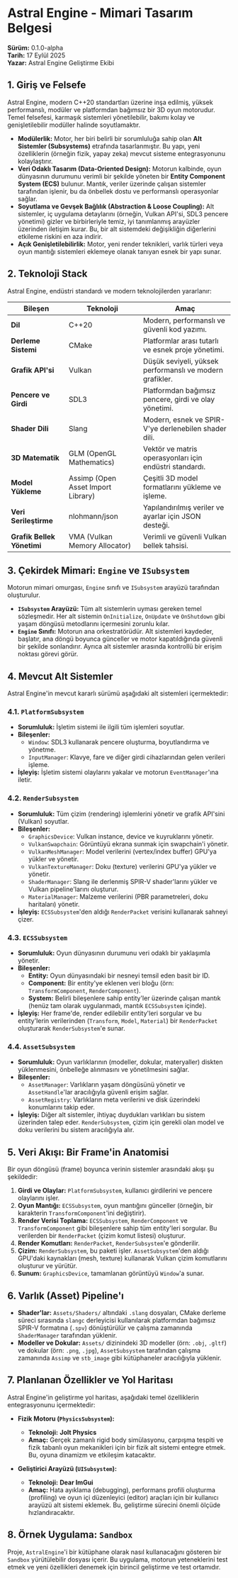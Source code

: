 # Astral Engine - Mimari Tasarım Belgesi

**Sürüm:** 0.1.0-alpha  
**Tarih:** 17 Eylül 2025  
**Yazar:** Astral Engine Geliştirme Ekibi

## 1. Giriş ve Felsefe

Astral Engine, modern C++20 standartları üzerine inşa edilmiş, yüksek performanslı, modüler ve platformdan bağımsız bir 3D oyun motorudur. Temel felsefesi, karmaşık sistemleri yönetilebilir, bakımı kolay ve genişletilebilir modüller halinde soyutlamaktır.

-   **Modülerlik:** Motor, her biri belirli bir sorumluluğa sahip olan **Alt Sistemler (Subsystems)** etrafında tasarlanmıştır. Bu yapı, yeni özelliklerin (örneğin fizik, yapay zeka) mevcut sisteme entegrasyonunu kolaylaştırır.
-   **Veri Odaklı Tasarım (Data-Oriented Design):** Motorun kalbinde, oyun dünyasının durumunu verimli bir şekilde yöneten bir **Entity Component System (ECS)** bulunur. Mantık, veriler üzerinde çalışan sistemler tarafından işlenir, bu da önbellek dostu ve performanslı operasyonlar sağlar.
-   **Soyutlama ve Gevşek Bağlılık (Abstraction & Loose Coupling):** Alt sistemler, iç uygulama detaylarını (örneğin, Vulkan API'si, SDL3 pencere yönetimi) gizler ve birbirleriyle temiz, iyi tanımlanmış arayüzler üzerinden iletişim kurar. Bu, bir alt sistemdeki değişikliğin diğerlerini etkileme riskini en aza indirir.
-   **Açık Genişletilebilirlik:** Motor, yeni render teknikleri, varlık türleri veya oyun mantığı sistemleri eklemeye olanak tanıyan esnek bir yapı sunar.

## 2. Teknoloji Stack

Astral Engine, endüstri standardı ve modern teknolojilerden yararlanır:

| Bileşen                  | Teknoloji                                       | Amaç                                                    |
| ------------------------- | ----------------------------------------------- | ------------------------------------------------------- |
| **Dil**                   | C++20                                           | Modern, performanslı ve güvenli kod yazımı.             |
| **Derleme Sistemi**       | CMake                                           | Platformlar arası tutarlı ve esnek proje yönetimi.      |
| **Grafik API'si**         | Vulkan                                          | Düşük seviyeli, yüksek performanslı ve modern grafikler. |
| **Pencere ve Girdi**      | SDL3                                            | Platformdan bağımsız pencere, girdi ve olay yönetimi.   |
| **Shader Dili**           | Slang                                           | Modern, esnek ve SPIR-V'ye derlenebilen shader dili.    |
| **3D Matematik**          | GLM (OpenGL Mathematics)                        | Vektör ve matris operasyonları için endüstri standardı.  |
| **Model Yükleme**         | Assimp (Open Asset Import Library)              | Çeşitli 3D model formatlarını yükleme ve işleme.        |
| **Veri Serileştirme**     | nlohmann/json                                   | Yapılandırılmış veriler ve ayarlar için JSON desteği.   |
| **Grafik Bellek Yönetimi**| VMA (Vulkan Memory Allocator)                   | Verimli ve güvenli Vulkan bellek tahsisi.               |

## 3. Çekirdek Mimari: `Engine` ve `ISubsystem`

Motorun mimari omurgası, `Engine` sınıfı ve `ISubsystem` arayüzü tarafından oluşturulur.

-   **`ISubsystem` Arayüzü:** Tüm alt sistemlerin uyması gereken temel sözleşmedir. Her alt sistemin `OnInitialize`, `OnUpdate` ve `OnShutdown` gibi yaşam döngüsü metodlarını içermesini zorunlu kılar.
-   **`Engine` Sınıfı:** Motorun ana orkestratörüdür. Alt sistemleri kaydeder, başlatır, ana döngü boyunca günceller ve motor kapatıldığında güvenli bir şekilde sonlandırır. Ayrıca alt sistemler arasında kontrollü bir erişim noktası görevi görür.

## 4. Mevcut Alt Sistemler

Astral Engine'in mevcut kararlı sürümü aşağıdaki alt sistemleri içermektedir:

### 4.1. `PlatformSubsystem`
-   **Sorumluluk:** İşletim sistemi ile ilgili tüm işlemleri soyutlar.
-   **Bileşenler:**
    -   `Window`: SDL3 kullanarak pencere oluşturma, boyutlandırma ve yönetme.
    -   `InputManager`: Klavye, fare ve diğer girdi cihazlarından gelen verileri işleme.
-   **İşleyiş:** İşletim sistemi olaylarını yakalar ve motorun `EventManager`'ına iletir.

### 4.2. `RenderSubsystem`
-   **Sorumluluk:** Tüm çizim (rendering) işlemlerini yönetir ve grafik API'sini (Vulkan) soyutlar.
-   **Bileşenler:**
    -   `GraphicsDevice`: Vulkan instance, device ve kuyruklarını yönetir.
    -   `VulkanSwapchain`: Görüntüyü ekrana sunmak için swapchain'i yönetir.
    -   `VulkanMeshManager`: Model verilerini (vertex/index buffer) GPU'ya yükler ve yönetir.
    -   `VulkanTextureManager`: Doku (texture) verilerini GPU'ya yükler ve yönetir.
    -   `ShaderManager`: Slang ile derlenmiş SPIR-V shader'larını yükler ve Vulkan pipeline'larını oluşturur.
    -   `MaterialManager`: Malzeme verilerini (PBR parametreleri, doku haritaları) yönetir.
-   **İşleyiş:** `ECSSubsystem`'den aldığı `RenderPacket` verisini kullanarak sahneyi çizer.

### 4.3. `ECSSubsystem`
-   **Sorumluluk:** Oyun dünyasının durumunu veri odaklı bir yaklaşımla yönetir.
-   **Bileşenler:**
    -   **Entity:** Oyun dünyasındaki bir nesneyi temsil eden basit bir ID.
    -   **Component:** Bir entity'ye eklenen veri bloğu (örn: `TransformComponent`, `RenderComponent`).
    -   **System:** Belirli bileşenlere sahip entity'ler üzerinde çalışan mantık (henüz tam olarak uygulanmadı, mantık `ECSSubsystem` içinde).
-   **İşleyiş:** Her frame'de, render edilebilir entity'leri sorgular ve bu entity'lerin verilerinden (`Transform`, `Model`, `Material`) bir `RenderPacket` oluşturarak `RenderSubsystem`'e sunar.

### 4.4. `AssetSubsystem`
-   **Sorumluluk:** Oyun varlıklarının (modeller, dokular, materyaller) diskten yüklenmesini, önbelleğe alınmasını ve yönetilmesini sağlar.
-   **Bileşenler:**
    -   `AssetManager`: Varlıkların yaşam döngüsünü yönetir ve `AssetHandle`'lar aracılığıyla güvenli erişim sağlar.
    -   `AssetRegistry`: Varlıkların meta verilerini ve disk üzerindeki konumlarını takip eder.
-   **İşleyiş:** Diğer alt sistemler, ihtiyaç duydukları varlıkları bu sistem üzerinden talep eder. `RenderSubsystem`, çizim için gerekli olan model ve doku verilerini bu sistem aracılığıyla alır.

## 5. Veri Akışı: Bir Frame'in Anatomisi

Bir oyun döngüsü (frame) boyunca verinin sistemler arasındaki akışı şu şekildedir:

1.  **Girdi ve Olaylar:** `PlatformSubsystem`, kullanıcı girdilerini ve pencere olaylarını işler.
2.  **Oyun Mantığı:** `ECSSubsystem`, oyun mantığını günceller (örneğin, bir karakterin `TransformComponent`'ini değiştirir).
3.  **Render Verisi Toplama:** `ECSSubsystem`, `RenderComponent` ve `TransformComponent` gibi bileşenlere sahip tüm entity'leri sorgular. Bu verilerden bir `RenderPacket` (çizim komut listesi) oluşturur.
4.  **Render Komutları:** `RenderPacket`, `RenderSubsystem`'e gönderilir.
5.  **Çizim:** `RenderSubsystem`, bu paketi işler. `AssetSubsystem`'den aldığı GPU'daki kaynakları (mesh, texture) kullanarak Vulkan çizim komutlarını oluşturur ve yürütür.
6.  **Sunum:** `GraphicsDevice`, tamamlanan görüntüyü `Window`'a sunar.

## 6. Varlık (Asset) Pipeline'ı

-   **Shader'lar:** `Assets/Shaders/` altındaki `.slang` dosyaları, CMake derleme süreci sırasında `slangc` derleyicisi kullanılarak platformdan bağımsız SPIR-V formatına (`.spv`) dönüştürülür ve çalışma zamanında `ShaderManager` tarafından yüklenir.
-   **Modeller ve Dokular:** `Assets/` dizinindeki 3D modeller (örn: `.obj`, `.gltf`) ve dokular (örn: `.png`, `.jpg`), `AssetSubsystem` tarafından çalışma zamanında `Assimp` ve `stb_image` gibi kütüphaneler aracılığıyla yüklenir.

## 7. Planlanan Özellikler ve Yol Haritası

Astral Engine'in geliştirme yol haritası, aşağıdaki temel özelliklerin entegrasyonunu içermektedir:

-   **Fizik Motoru (`PhysicsSubsystem`):**
    -   **Teknoloji:** **Jolt Physics**
    -   **Amaç:** Gerçek zamanlı rigid body simülasyonu, çarpışma tespiti ve fizik tabanlı oyun mekanikleri için bir fizik alt sistemi entegre etmek. Bu, oyuna dinamizm ve etkileşim katacaktır.

-   **Geliştirici Arayüzü (`UISubsystem`):**
    -   **Teknoloji:** **Dear ImGui**
    -   **Amaç:** Hata ayıklama (debugging), performans profili oluşturma (profiling) ve oyun içi düzenleyici (editor) araçları için bir kullanıcı arayüzü alt sistemi eklemek. Bu, geliştirme sürecini önemli ölçüde hızlandıracaktır.

## 8. Örnek Uygulama: `Sandbox`

Proje, `AstralEngine`'i bir kütüphane olarak nasıl kullanacağını gösteren bir `Sandbox` yürütülebilir dosyası içerir. Bu uygulama, motorun yeteneklerini test etmek ve yeni özellikleri denemek için birincil geliştirme ve test ortamıdır.